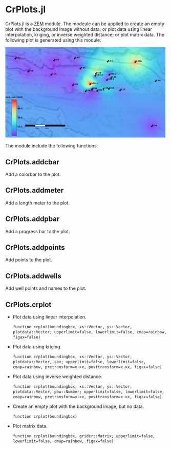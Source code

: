 CrPlots.jl
================

CrPlots.jl is a [ZEM](https://gitlab.com/zem) module.
The modeule can be applied to create an empty plot with the background image without data; or plot data using linear interpolation, kriging, or inverse weighted distance; or plot matrix data. The following plot is generated using this module:

<img src="CrPlots_plot.png" width="500">

The module include the following functions:

CrPlots.addcbar
-----------
Add a colorbar to the plot.

CrPlots.addmeter
-----------
Add a length meter to the plot.

CrPlots.addpbar
-----------
Add a progress bar to the plot.

CrPlots.addpoints
-----------
Add points to the plot.

CrPlots.addwells
-----------
Add well points and names to the plot.

CrPlots.crplot
-----------
- Plot data using linear interpolation.

      function crplot(boundingbox, xs::Vector, ys::Vector, plotdata::Vector; upperlimit=false, lowerlimit=false, cmap=rainbow, figax=false)

- Plot data using kriging.

      function crplot(boundingbox, xs::Vector, ys::Vector, plotdata::Vector, cov; upperlimit=false, lowerlimit=false, cmap=rainbow, pretransform=x->x, posttransform=x->x, figax=false)

- Plot data using inverse weighted distance.

      function crplot(boundingbox, xs::Vector, ys::Vector, plotdata::Vector, pow::Number; upperlimit=false, lowerlimit=false, cmap=rainbow, pretransform=x->x, posttransform=x->x, figax=false)

- Create an empty plot with the background image, but no data.

      function crplot(boundingbox)

- Plot matrix data.

      function crplot(boundingbox, gridcr::Matrix; upperlimit=false, lowerlimit=false, cmap=rainbow, figax=false)
